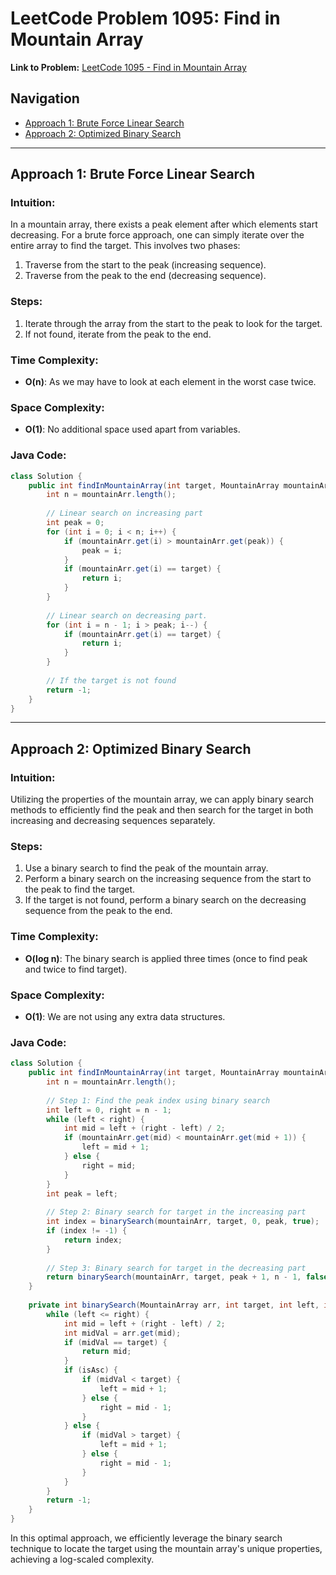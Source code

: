 # LeetCode Problem 1095: Find in Mountain Array

**Link to Problem:** [LeetCode 1095 - Find in Mountain Array](https://leetcode.com/problems/find-in-mountain-array/)

## Navigation

- [Approach 1: Brute Force Linear Search](#approach-1-brute-force-linear-search)
- [Approach 2: Optimized Binary Search](#approach-2-optimized-binary-search)

---

## Approach 1: Brute Force Linear Search

### Intuition:
In a mountain array, there exists a peak element after which elements start decreasing. For a brute force approach, one can simply iterate over the entire array to find the target. This involves two phases:
1. Traverse from the start to the peak (increasing sequence).
2. Traverse from the peak to the end (decreasing sequence).

### Steps:
1. Iterate through the array from the start to the peak to look for the target.
2. If not found, iterate from the peak to the end.

### Time Complexity:
- **O(n)**: As we may have to look at each element in the worst case twice. 

### Space Complexity:
- **O(1)**: No additional space used apart from variables.

### Java Code:

```java
class Solution {
    public int findInMountainArray(int target, MountainArray mountainArr) {
        int n = mountainArr.length();
        
        // Linear search on increasing part
        int peak = 0;
        for (int i = 0; i < n; i++) {
            if (mountainArr.get(i) > mountainArr.get(peak)) {
                peak = i;
            }
            if (mountainArr.get(i) == target) {
                return i;
            }
        }
        
        // Linear search on decreasing part.
        for (int i = n - 1; i > peak; i--) {
            if (mountainArr.get(i) == target) {
                return i;
            }
        }
        
        // If the target is not found
        return -1;
    }
}
```

---

## Approach 2: Optimized Binary Search

### Intuition:
Utilizing the properties of the mountain array, we can apply binary search methods to efficiently find the peak and then search for the target in both increasing and decreasing sequences separately.

### Steps:
1. Use a binary search to find the peak of the mountain array.
2. Perform a binary search on the increasing sequence from the start to the peak to find the target.
3. If the target is not found, perform a binary search on the decreasing sequence from the peak to the end.

### Time Complexity:
- **O(log n)**: The binary search is applied three times (once to find peak and twice to find target).

### Space Complexity:
- **O(1)**: We are not using any extra data structures.

### Java Code:

```java
class Solution {
    public int findInMountainArray(int target, MountainArray mountainArr) {
        int n = mountainArr.length();
        
        // Step 1: Find the peak index using binary search
        int left = 0, right = n - 1;
        while (left < right) {
            int mid = left + (right - left) / 2;
            if (mountainArr.get(mid) < mountainArr.get(mid + 1)) {
                left = mid + 1;
            } else {
                right = mid;
            }
        }
        int peak = left;
        
        // Step 2: Binary search for target in the increasing part
        int index = binarySearch(mountainArr, target, 0, peak, true);
        if (index != -1) {
            return index;
        }
        
        // Step 3: Binary search for target in the decreasing part
        return binarySearch(mountainArr, target, peak + 1, n - 1, false);
    }
    
    private int binarySearch(MountainArray arr, int target, int left, int right, boolean isAsc) {
        while (left <= right) {
            int mid = left + (right - left) / 2;
            int midVal = arr.get(mid);
            if (midVal == target) {
                return mid;
            }
            if (isAsc) {
                if (midVal < target) {
                    left = mid + 1;
                } else {
                    right = mid - 1;
                }
            } else {
                if (midVal > target) {
                    left = mid + 1;
                } else {
                    right = mid - 1;
                }
            }
        }
        return -1;
    }
}
```

In this optimal approach, we efficiently leverage the binary search technique to locate the target using the mountain array's unique properties, achieving a log-scaled complexity.

